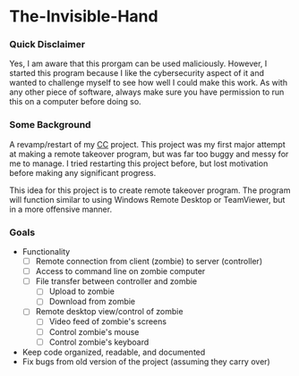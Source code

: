# The-Invisible-Hand
### Quick Disclaimer
Yes, I am aware that this prorgam can be used maliciously. However, I started this program because I like the cybersecurity aspect of it and wanted to challenge myself to see how well I could make this work. As with any other piece of software, always make sure you have permission to run this on a computer before doing so.

### Some Background
A revamp/restart of my [CC](https://github.com/NatAug62/CC) project. This project was my first major attempt at making a remote takeover program, but was far too buggy and messy for me to manage. I tried restarting this project before, but lost motivation before making any significant progress.

This idea for this project is to create remote takeover program. The program will function similar to using Windows Remote Desktop or TeamViewer, but in a more offensive manner.

### Goals
* Functionality  
  * [ ] Remote connection from client (zombie) to server (controller)
  * [ ] Access to command line on zombie computer
  * [ ] File transfer between controller and zombie
    * [ ] Upload to zombie
    * [ ] Download from zombie
  * [ ] Remote desktop view/control of zombie
    * [ ] Video feed of zombie's screens
    * [ ] Control zombie's mouse
    * [ ] Control zombie's keyboard
* Keep code organized, readable, and documented
* Fix bugs from old version of the project (assuming they carry over)
